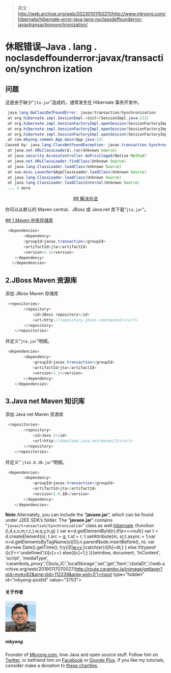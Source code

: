 > 原文：<http://web.archive.org/web/20230101150211/http://www.mkyong.com/hibernate/hibernate-error-java-lang-noclassdeffounderror-javaxtransactionsynchronization/>

# 休眠错误–Java . lang . noclasdeffounderror:javax/transaction/synchron ization

## 问题

这是由于缺少“`jta.jar`”造成的，通常发生在 Hibernate 事务开发中。

```java
 java.lang.NoClassDefFoundError: javax/transaction/Synchronization
 at org.hibernate.impl.SessionImpl.<init>(SessionImpl.java:213)
 at org.hibernate.impl.SessionFactoryImpl.openSession(SessionFactoryImpl.java:473)
 at org.hibernate.impl.SessionFactoryImpl.openSession(SessionFactoryImpl.java:497)
 at org.hibernate.impl.SessionFactoryImpl.openSession(SessionFactoryImpl.java:505)
 at com.mkyong.common.App.main(App.java:13)
Caused by: java.lang.ClassNotFoundException: javax.transaction.Synchronization
 at java.net.URLClassLoader$1.run(Unknown Source)
 at java.security.AccessController.doPrivileged(Native Method)
 at java.net.URLClassLoader.findClass(Unknown Source)
 at java.lang.ClassLoader.loadClass(Unknown Source)
 at sun.misc.Launcher$AppClassLoader.loadClass(Unknown Source)
 at java.lang.ClassLoader.loadClass(Unknown Source)
 at java.lang.ClassLoader.loadClassInternal(Unknown Source)
 ... 5 more 
```

 <ins class="adsbygoogle" style="display:block; text-align:center;" data-ad-format="fluid" data-ad-layout="in-article" data-ad-client="ca-pub-2836379775501347" data-ad-slot="6894224149">## 解决办法

你可以从默认的 Maven central、JBoss 或 Java.net 库下载“`jta.jar`”。

 <ins class="adsbygoogle" style="display:block" data-ad-client="ca-pub-2836379775501347" data-ad-slot="8821506761" data-ad-format="auto" data-ad-region="mkyongregion">## 1.Maven 中央存储库

```java
 <dependencies>
        <dependency>
		<groupId>javax.transaction</groupId>
		<artifactId>jta</artifactId>
		<version>1.1</version>
	</dependency>
   </dependencies> 
```

## 2.JBoss Maven 资源库

添加 JBoss Maven 存储库

```java
 <repositories>
		<repository>
			<id>JBoss repository</id>
			<url>http://repository.jboss.com/maven2/</url>
		</repository>
	</repositories> 
```

并定义“`jta.jar`”明细。

```java
 <dependencies>
		<dependency>
			<groupId>javax.transaction</groupId>
			<artifactId>jta</artifactId>
			<version>1.1</version>
		</dependency>
	</dependencies> 
```

## 3.Java net Maven 知识库

添加 Java net Maven 资源库

```java
 <repositories>
		<repository>
			<id>Java 2</id>
			<url>http://download.java.net/maven/2/</url>
		</repository>
	</repositories> 
```

并定义“ `jta1.0.1B.jar`”明细。

```java
 <dependencies>
		<dependency>
			<groupId>javax.transaction</groupId>
			<artifactId>jta</artifactId>
			<version>1.0.1B</version>
		</dependency>
	</dependencies> 
```

**Note**
Alternately, you can include the “**javaee.jar**“, which can be found under J2EE SDK’s folder. The “**javaee.jar**” contains “`javax/transaction/Synchronization`” class as well.[hibernate](http://web.archive.org/web/20190117070027/http://www.mkyong.com/tag/hibernate/)</ins></ins>![](img/407c51e7f17fd58e3dae1da0889e8677.png) (function (i,d,s,o,m,r,c,l,w,q,y,h,g) { var e=d.getElementById(r);if(e===null){ var t = d.createElement(o); t.src = g; t.id = r; t.setAttribute(m, s);t.async = 1;var n=d.getElementsByTagName(o)[0];n.parentNode.insertBefore(t, n); var dt=new Date().getTime(); try{i[l][w+y](h,i[l][q+y](h)+'&amp;'+dt);}catch(er){i[h]=dt;} } else if(typeof i[c]!=='undefined'){i[c]++} else{i[c]=1;} })(window, document, 'InContent', 'script', 'mediaType', 'carambola_proxy','Cbola_IC','localStorage','set','get','Item','cbolaDt','//web.archive.org/web/20190117070027/http://route.carambo.la/inimage/getlayer?pid=myky82&amp;did=112239&amp;wid=0')<input type="hidden" id="mkyong-postId" value="3753">

#### 关于作者

![author image](img/228a1d4423f7a280edf4fb1e8274f9eb.png)

##### mkyong

Founder of [Mkyong.com](http://web.archive.org/web/20190117070027/http://mkyong.com/), love Java and open source stuff. Follow him on [Twitter](http://web.archive.org/web/20190117070027/https://twitter.com/mkyong), or befriend him on [Facebook](http://web.archive.org/web/20190117070027/http://www.facebook.com/java.tutorial) or [Google Plus](http://web.archive.org/web/20190117070027/https://plus.google.com/110948163568945735692?rel=author). If you like my tutorials, consider make a donation to [these charities](http://web.archive.org/web/20190117070027/http://www.mkyong.com/blog/donate-to-charity/).